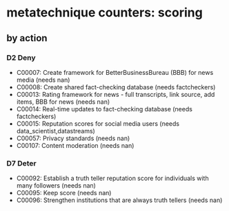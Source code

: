 # metatechnique counters: scoring

## by action


### D2 Deny
* C00007: Create framework for BetterBusinessBureau (BBB) for news media (needs nan)
* C00008: Create shared fact-checking database (needs factcheckers)
* C00013: Rating framework for news - full transcripts, link source, add items, BBB for news (needs nan)
* C00014: Real-time updates to fact-checking database (needs factcheckers)
* C00015: Reputation scores for social media users (needs data_scientist,datastreams)
* C00057: Privacy standards (needs nan)
* C00107: Content moderation (needs nan)

### D7 Deter
* C00092: Establish a truth teller reputation score for individuals with many followers (needs nan)
* C00095: Keep score (needs nan)
* C00096: Strengthen institutions that are always truth tellers (needs nan)
